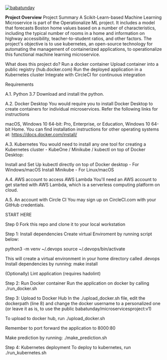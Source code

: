 [![babatunday](https://circleci.com/gh/babatunday/ml_microservicesproject.svg?style=svg)](https://app.circleci.com/pipelines/github/babatunday/ml_microservicesproject)

**Project Overview**
Project Summary A Scikit-Learn-based Machine Learning Microservice is part of the Operationalize ML project. It includes a model that forecasts Boston home values based on a number of characteristics, including the typical number of rooms in a home and information on highway accessibility, teacher-to-student ratios, and other factors. The project's objective is to use kubernetes, an open-source technology for automating the management of containerized applications, to operationalize this functional machine learning microservice.

What does this project do?
Run a docker container
Upload container into a public registry (hub.docker.com)
Run the deployed application in a Kubernetes cluster
Integrate with CircleCI for continuous integration

Requirements

A.1. Python 3.7
Download and install the python.

A.2. Docker Desktop
You would require you to install Docker Desktop to create containers for individual microservices. Refer the following links for instructions

macOS,
Windows 10 64-bit: Pro, Enterprise, or Education,
Windows 10 64-bit Home.
You can find installation instructions for other operating systems at: https://docs.docker.com/install/

A.3. Kubernetes
You would need to install any one tool for creating a Kubernetes cluster - KubeOne / Minikube / kubectl on top of Docker Desktop:

Install and Set Up kubectl directly on top of Docker desktop - For Windows/macOS
Install Minikube - For Linux/macOS

A.4. AWS account to access AWS Lambda
You'll need an AWS account to get started with AWS Lambda, which is a serverless computing platform on cloud.

A.5. An account with Circle CI
You may sign up on CircleCI.com with your GitHub credentials.

START HERE

Step 0
Fork this repo and clone it to your local workstation

Step 1: Install dependencies
Create virtual Enviroment by running script below:

python3 -m venv ~/.devops
source ~/.devops/bin/activate

This will create a virtual environment in your home directory called .devops
Install dependencies by running: make install

(Optionally) Lint application (requires hadolint)

Step 2: Run Docker container
Run the application on docker by calling ./run_docker.sh

Step 3: Upload to Docker Hub
In the ./upload_docker.sh file, edit the dockerpath (line 8) and change the docker username to a personalized one (or leave it as is, to use the public babatunday/microservicesproject:v1)

To upload to docker hub, run ./upload_docker.sh

Remember to port forward the application to 8000:80

Make prediction by running: ./make_prediction.sh

Step 4: Kubernetes deployment
To deploy to kubernetes, run ./run_kubernetes.sh
